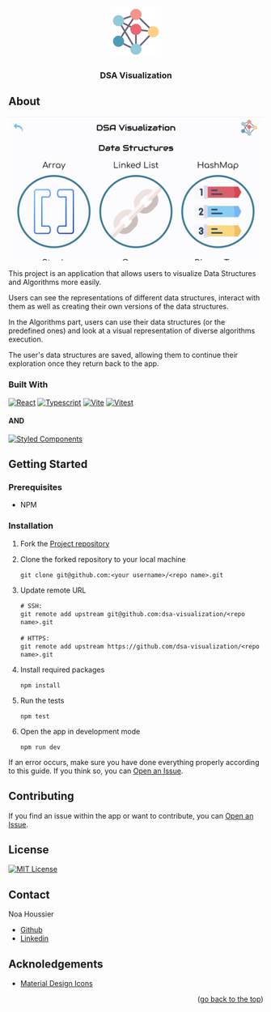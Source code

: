 <a id="top"></a>

<div align="center">
    <a href="https://github.com/NestorNebula/dsa-visualization">
        <img src="./public/icons/icon.png" alt="Project Logo" width="100" height="100" />
    </a>
    
<h3>DSA Visualization</h3>
</div>

## About

![App Screenshot](./public/images/screenshot.png)

This project is an application that allows users to visualize Data Structures and Algorithms more easily.

Users can see the representations of different data structures, interact with them as well as creating their own versions of the data structures.

In the Algorithms part, users can use their data structures (or the predefined ones) and look at a visual representation of diverse algorithms execution.

The user's data structures are saved, allowing them to continue their exploration once they return back to the app.

### Built With

[![React](https://skillicons.dev/icons?i=react&theme=light)](https://react.dev/)
[![Typescript](https://skillicons.dev/icons?i=typescript)](https://www.typescriptlang.org/)
[![Vite](https://skillicons.dev/icons?i=vite&theme=light)](https://vite.dev/)
[![Vitest](https://skillicons.dev/icons?i=vitest&theme=light)](https://vitest.dev/)

#### AND

[![Styled Components](https://img.shields.io/badge/Styled_Components-DB7093?style=for-the-badge&logo=styled-components&logoColor=white)](https://styled-components.com/)

## Getting Started

### Prerequisites

- NPM

### Installation

1. Fork the [Project repository](https://github.com/NestorNebula/dsa-visualization)
2. Clone the forked repository to your local machine
   ```
   git clone git@github.com:<your username>/<repo name>.git
   ```
3. Update remote URL

   ```
   # SSH:
   git remote add upstream git@github.com:dsa-visualization/<repo name>.git

   # HTTPS:
   git remote add upstream https://github.com/dsa-visualization/<repo name>.git
   ```

4. Install required packages
   ```
   npm install
   ```
5. Run the tests
   ```
   npm test
   ```
6. Open the app in development mode
   ```
   npm run dev
   ```

If an error occurs, make sure you have done everything properly according to this guide. If you think so, you can <a href="https://github.com/NestorNebula/dsa-visualization/issues">Open an Issue</a>.

## Contributing

If you find an issue within the app or want to contribute, you can <a href="https://github.com/NestorNebula/dsa-visualization/issues">Open an Issue</a>.

## License

[![MIT License](https://img.shields.io/badge/License-MIT-darkcyan.svg?style=for-the-badge)](https://github.com/NestorNebula/dsa-visualization/blob/main/LICENSE)

## Contact

Noa Houssier

- [Github](https://github.com/NestorNebula)
- [Linkedin](https://www.linkedin.com/in/noahoussier)

## Acknoledgements

- [Material Design Icons](https://pictogrammers.com/library/mdi/)

<p align='right'>(<a href='#top'>go back to the top</a>)</p>
